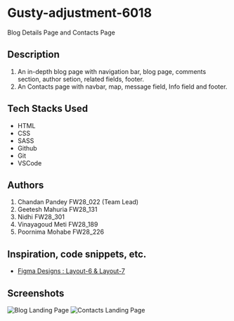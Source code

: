 # Gusty-adjustment-6018

Blog Details Page and Contacts Page

## Description

1. An in-depth blog page with navigation bar, blog page, comments section, author setion, related fields, footer.
2. An Contacts page with navbar, map, message field, Info field and footer.  
 

## Tech Stacks Used

* HTML 
* CSS 
* SASS 
* Github 
* Git 
* VSCode
  

## Authors

1. Chandan Pandey FW28_022 (Team Lead)
2. Geetesh Mahuria FW28_131
3. Nidhi FW28_301
4. Vinayagoud Meti FW28_189 
5. Poornima Mohabe FW28_226

## Inspiration, code snippets, etc.
* [Figma Designs : Layout-6 & Layout-7](https://www.figma.com/file/P728ZEPqIwLTH6OTsqcJcD/Responsive_Template?node-id=0%3A2181&mode=dev)


## Screenshots
![Blog Landing Page](https://github.com/dev-chandan-pandey/Gusty-adjustment-6018/assets/57762023/22ecb06d-5deb-4b83-a458-a0ddcdf42e4b)
![Contacts Landing Page](https://github.com/dev-chandan-pandey/Gusty-adjustment-6018/assets/57762023/6d343501-501b-4711-a2c6-aba86d33fad8)

